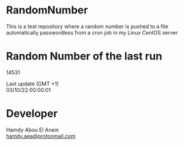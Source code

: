# RandomNumber    
This is a test repository where a random number is pushed to a file automatically passwordless from a cron job in my Linux CentOS server    
# Random Number of the last run   
14531
      
Last update (GMT +1)    
03/10/22 00:00:01
# Developer    
Hamdy Abou El Anein   
hamdy.aea@protonmail.com
